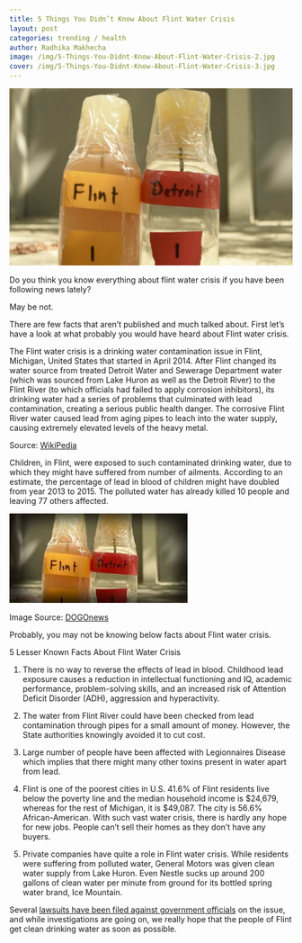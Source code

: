```yaml
---
title: 5 Things You Didn’t Know About Flint Water Crisis
layout: post
categories: trending / health
author: Radhika Makhecha
image: /img/5-Things-You-Didnt-Know-About-Flint-Water-Crisis-2.jpg
cover: /img/5-Things-You-Didnt-Know-About-Flint-Water-Crisis-3.jpg
---
```


![Existential - 5 Things You Didn’t Know About Flint Water Crisis](/img/5-Things-You-Didnt-Know-About-Flint-Water-Crisis-4.jpg)

Do you think you know everything about flint water crisis if you have been following news lately?

May be not.

There are few facts that aren’t published and much talked about. First let’s have a look at what probably you would have heard about Flint water crisis.

The Flint water crisis is a drinking water contamination issue in Flint, Michigan, United States that started in April 2014. After Flint changed its water source from treated Detroit Water and Sewerage Department water (which was sourced from Lake Huron as well as the Detroit River) to the Flint River (to which officials had failed to apply corrosion inhibitors), its drinking water had a series of problems that culminated with lead contamination, creating a serious public health danger. The corrosive Flint River water caused lead from aging pipes to leach into the water supply, causing extremely elevated levels of the heavy metal.

Source: [WikiPedia](https://en.wikipedia.org/wiki/Flint_water_crisis)

Children, in Flint, were exposed to such contaminated drinking water, due to which they might have suffered from number of ailments. According to an estimate, the percentage of lead in blood of children might have doubled from year 2013 to 2015. The polluted water has already killed 10 people and leaving 77 others affected.

![Existential - 5 Things You Didn’t Know About Flint Water Crisis](/img/5-Things-You-Didnt-Know-About-Flint-Water-Crisis.jpg)

Image Source: [DOGOnews](http://www.dogonews.com/)

Probably, you may not be knowing below facts about Flint water crisis.

5 Lesser Known Facts About Flint Water Crisis

1. There is no way to reverse the effects of lead in blood. Childhood lead exposure causes a reduction in intellectual functioning and IQ, academic performance, problem-solving skills, and an increased risk of Attention Deficit Disorder (ADH), aggression and hyperactivity.

2. The water from Flint River could have been checked from lead contamination through pipes for a small amount of money. However, the State authorities knowingly avoided it to cut cost.

3. Large number of people have been affected with Legionnaires Disease which implies that there might many other toxins present in water apart from lead.

4. Flint is one of the poorest cities in U.S. 41.6% of Flint residents live below the poverty line and the median household income is $24,679, whereas for the rest of Michigan, it is $49,087. The city is 56.6% African-American. With such vast water crisis, there is hardly any hope for new jobs. People can’t sell their homes as they don’t have any buyers.

5. Private companies have quite a role in Flint water crisis. While residents were suffering from polluted water, General Motors was given clean water supply from Lake Huron. Even Nestle sucks up around 200 gallons of clean water per minute from ground for its bottled spring water brand, Ice Mountain.

Several [lawsuits have been filed against government officials](http://www.arkansasonline.com/news/2016/apr/21/3-charged-in-flint-water-crisis-more-sa-1/?f=latest) on the issue, and while investigations are going on, we really hope that the people of Flint get clean drinking water as soon as possible.